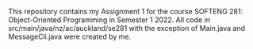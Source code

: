 This repository contains my Assignment 1 for the course SOFTENG 281: Object-Oriented Programming in Semester 1 2022.
All code in src/main/java/nz/ac/auckland/se281 with the exception of Main.java and MessageCli.java were created by me.
